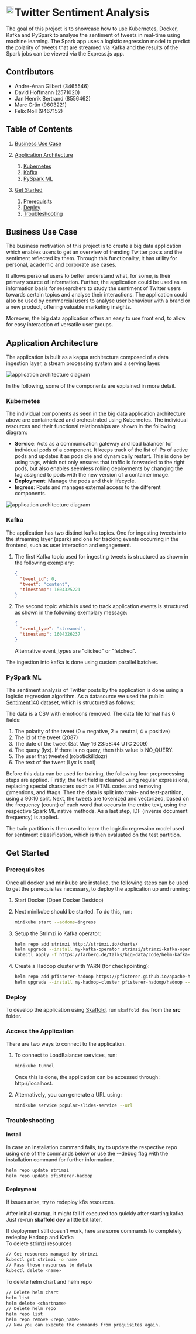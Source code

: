
# <img align="left" width="20" height="20" src="https://abs.twimg.com/favicons/twitter.2.ico" alt="Twitter Icon"> Twitter Sentiment Analysis

The goal of this project is to showcase how to use Kubernetes, Docker, Kafka and PySpark to analyse the sentiment of tweets in real-time using machine learning. The Spark app uses a logistic regression model to predict the polarity of tweets that are streamed via Kafka and the results of the Spark jobs can be viewed via the Express.js app. 

## Contributors
- Andre-Anan Gilbert (3465546)
- David Hoffmann (2571020)
- Jan Henrik Bertrand (8556462)
- Marc Grün (9603221)
- Felix Noll (9467152)

## Table of Contents
1. [Business Use Case](#business-use-case)
2. [Application Architecture](#application-architecture)

     1. [Kubernetes](#kubernetes)
     2. [Kafka](#kafka)
     3. [PySpark ML](#pyspark-ml)
  
3. [Get Started](#get-started)
     1. [Prerequisits](#prerequisits)
     2. [Deploy](#deploy)
     3. [Troubleshooting](#troubleshooting)

## Business Use Case

The business motivation of this project is to create a big data application which enables users to get an overview of trending Twitter posts and the sentiment reflected by them. Through this functionality, it has utility for personal, academic and corporate use cases. 

It allows personal users to better understand what, for some, is their primary source of information. 
Further, the application could be used as an information basis for researchers to study the sentiment of Twitter users towards certain topics and analyse their interactions. 
The application could also be used by commercial users to analyse user behaviour with a brand or a new product, offering valuable marketing insights.

Moreover, the big data application offers an easy to use front end, to allow for easy interaction of versatile user groups.

## Application Architecture

The application is built as a kappa architecture composed of a data ingestion layer, a stream processing system and a serving layer.

![application architecture diagram](https://github.com/Andre-Gilbert/Twitter-Sentiment-Analysis/blob/main/docs/application_kappa_architecture.png)

In the following, some of the components are explained in more detail.

### Kubernetes

The individual components as seen in the big data application architecture above are containerized and orchestrated using Kubernetes. The individual resources and their functional relationships are shown in the following diagram:

- **Service**: Acts as a communication gateway and load balancer for individual pods of a component. It keeps track of the list of IPs of active pods and updates it as pods die and dynamically restart. This is done by using tags, which not only ensures that traffic is forwarded  to the right pods, but also enables seemless rolling deployments by changing the tag assigned to pods with the new version of a container image.
- **Deployment**: Manage the pods and their lifecycle.
- **Ingress**: Routs and manages external access to the different components.

![application architecture diagram](https://github.com/Andre-Gilbert/Twitter-Sentiment-Analysis/blob/main/docs/kubernetis_resources.png)

### Kafka

The application has two distinct kafka topics. One for ingesting tweets into the streaming layer (spark) and one for tracking events occurring in the frontend, such as user interaction and engagement.

1. The first Kafka topic used for ingesting tweets is structured as shown in the following exemplary:
     ```json
     {
       "tweet_id": 0,
       "tweet": "content",
       "timestamp": 1604325221
     }
     ```

2. The second topic which is used to track application events is structured as shown in the following exemplary message:
     ```json
     {
       "event_type": "streamed", 
       "timestamp": 1604326237
     }
     ```
     Alternative event_types are "clicked" or "fetched".

The ingestion into kafka is done using custom parallel batches. 


### PySpark ML

The sentiment analysis of Twitter posts by the application is done using a logistic regression algorithm. As a datasource we used the public [Sentiment140](http://help.sentiment140.com/for-students) dataset, which is structured as follows:

The data is a CSV with emoticons removed. The data file format has 6 fields:
1. The polarity of the tweet (0 = negative, 2 = neutral, 4 = positive)
2. The id of the tweet (2087)
3. The date of the tweet (Sat May 16 23:58:44 UTC 2009)
4. The query (lyx). If there is no query, then this value is NO_QUERY.
5. The user that tweeted (robotickilldozr)
6. The text of the tweet (Lyx is cool)

Before this data can be used for training, the following four preprocessing steps are applied. Firstly, the text field is cleaned using regular expressions, replacing special characters such as HTML codes and removing @mentions, and #tags. Then the data is split into train- and test-partition, using a 90:10 split. Next, the tweets are tokenized and vectorized, based on the frequency (count) of each word that occurs in the entire text, using the respective Spark ML native methods. As a last step, IDF (inverse document frequency) is applied.

The train partition is then used to learn the logistic regression model used for sentiment classification, which is then evaluated on the test partition.

## Get Started

### Prerequisites

Once all docker and minikube are installed, the following steps can be used to get the prerequisites necessary, to deploy the application up and running:

1. Start Docker (Open Docker Desktop)

2. Next minikube should be started. To do this, run:
     
     ```bash
     minikube start --addons=ingress
     ```

3. Setup the Strimzi.io Kafka operator:

     ```bash
     helm repo add strimzi http://strimzi.io/charts/
     helm upgrade --install my-kafka-operator strimzi/strimzi-kafka-operator
     kubectl apply -f https://farberg.de/talks/big-data/code/helm-kafka-operator/kafka-cluster-def.yaml
     ```

4. Create a Hadoop cluster with YARN (for checkpointing):

     ```bash
     helm repo add pfisterer-hadoop https://pfisterer.github.io/apache-hadoop-helm/
     helm upgrade --install my-hadoop-cluster pfisterer-hadoop/hadoop --namespace=default --set hdfs.dataNode.replicas=1 --set yarn.nodeManager.replicas=1 --set hdfs.webhdfs.enabled=true
     ```

### Deploy

To develop the application using [Skaffold](https://skaffold.dev/), run `skaffold dev` from the **src** folder.

### Access the Application
There are two ways to connect to the application. 

1. To connect to LoadBalancer services, run:

     ```bash
     minikube tunnel
     ```
     
     Once this is done, the application can be accessed through: http://localhost.

2. Alternatively, you can generate a URL using:

     ```bash
     minikube service popular-slides-service --url
     ```

### Troubleshooting

#### Install

In case an installation command fails, try to update the respective repo using one of the commands below or use the --debug flag with the installation command for further information.

```bash
helm repo update strimzi
helm repo update pfisterer-hadoop
```

#### Deployment

If issues arise, try to redeploy k8s resources.

After initial startup, it might fail if executed too quickly after starting kafka. Just re-run **skaffold dev** a little bit later.

If deployment still doesn't work, here are some commands to completely redeploy Hadoop and Kafka <br />
To delete strimzi resources

```bash
// Get resources managed by strimzi
kubectl get strimzi -o name
// Pass those resources to delete
kubectl delete <name>
```

To delete helm chart and helm repo

```bash
// Delete helm chart
helm list
helm delete <chartname>
// Delete helm repo
helm repo list
helm repo remove <repo_name>
// Now you can execute the commands from prequisites again.
```
